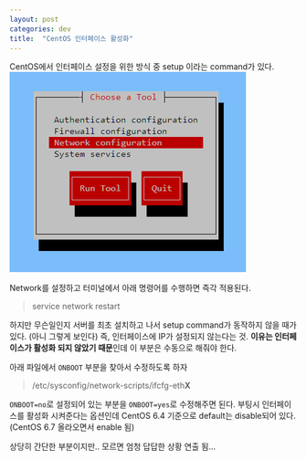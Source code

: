 ```yaml
---
layout: post
categories: dev 
title:  "CentOS 인터페이스 활성화"
---
```



CentOS에서 인터페이스 설정을 위한 방식 중 setup 이라는 command가 있다.  
<img src="/image/20160825/이미지_2016-08-25_15_39_56.png"  style="max-width:100%;max-height:100%;">

Network를 설정하고 터미널에서 아래 명령어를 수행하면 즉각 적용된다.  

> service network restart

하지만 무슨일인지 서버를 최초 설치하고 나서 setup command가 동작하지 않을 때가 있다. (아니 그렇게 보인다) 즉, 인터페이스에 IP가 설정되지 않는다는 것. **이유는 인터페이스가 활성화 되지 않았기 때문**인데 이 부분은 수동으로 해줘야 한다.

아래 파일에서 `ONBOOT` 부분을 찾아서 수정하도록 하자

> /etc/sysconfig/network-scripts/ifcfg-eth**X**

`ONBOOT=no`로 설정되어 있는 부분을 `ONBOOT=yes`로 수정해주면 된다. 부팅시 인터페이스를 활성화 시켜준다는 옵션인데 CentOS 6.4 기준으로 default는 disable되어 있다. (CentOS 6.7 올라오면서 enable 됨)

상당히 간단한 부분이지만.. 모르면 엄청 답답한 상황 연출 됨...
